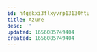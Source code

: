 ```yaml
---
id: h4gekxi3flxyvrp13130htu
title: Azure
desc: ''
updated: 1656085749404
created: 1656085749404
---
```


